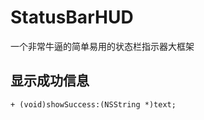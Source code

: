 # StatusBarHUD
一个非常牛逼的简单易用的状态栏指示器大框架


## 显示成功信息
```objc
+ (void)showSuccess:(NSString *)text;
```


